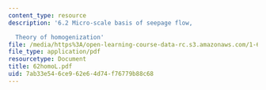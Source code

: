 ```yaml
---
content_type: resource
description: '6.2 Micro-scale basis of seepage flow,

  Theory of homogenization'
file: /media/https%3A/open-learning-course-data-rc.s3.amazonaws.com/1-63-advanced-fluid-dynamics-of-the-environment-fall-2002/7ab33e546ce962e64d74f76779b88c68_62homoL.pdf
file_type: application/pdf
resourcetype: Document
title: 62homoL.pdf
uid: 7ab33e54-6ce9-62e6-4d74-f76779b88c68
---
```

